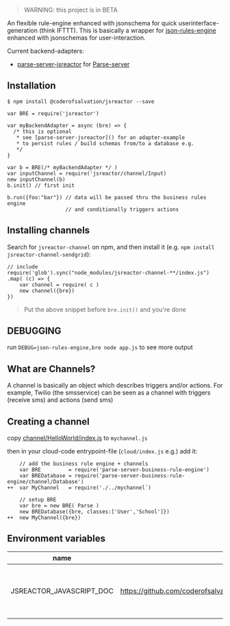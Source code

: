 > WARNING: this project is in BETA

An flexible rule-engine enhanced with jsonschema for quick userinterface-generation (think IFTTT).
This is basically a wrapper for [json-rules-engine](https://npmjs.com/package/json-rules-engine) enhanced with jsonschemas for user-interaction.

Current backend-adapters:

* [parse-server-jsreactor](https://npmjs.org/package/parse-server-jsreactor) for [Parse-server](https://npmjs.com/package/parse-server)

## Installation

    $ npm install @coderofsalvation/jsreactor --save

```
var BRE = require('jsreactor')

var myBackendAdapter = async (bre) => {
  /* this is optional
   * see [parse-server-jsreactor]() for an adapter-example
   * to persist rules / build schemas from/to a database e.g.
   */
}

var b = BRE(/* myBackendAdapter */ )
var inputChannel = require('jsreactor/channel/Input)
new inputChannel(b)
b.init() // first init
    
b.run({foo:"bar"}) // data will be passed thru the business rules engine
                   // and conditionally triggers actions
```

## Installing channels

Search for `jsreactor-channel` on npm, and then install it (e.g. `npm install jsreactor-channel-sendgrid`):

```
// include
require('glob').sync("node_modules/jsreactor-channel-**/index.js")
.map( (c) => {
    var channel = require( c )
    new channel({bre})
})
```

> Put the above snippet before `bre.init()` and you're done

## DEBUGGING

run `DEBUG=json-rules-engine,bre node app.js` to see more output

## What are Channels?

A channel is basically an object which describes triggers and/or actions.
For example, Twilio (the smsservice) can be seen as a channel with triggers (receive sms) and actions (send sms)

## Creating a channel

copy [channel/HelloWorld/index.js](https://github.com/coderofsalvation/jsreactor/blob/master/channel/HelloWorld/index.js) to `mychannel.js`

then in your cloud-code entrypoint-file (`cloud/index.js` e.g.) add it:

```
    // add the business rule engine + channels
    var BRE         = require('parse-server-business-rule-engine')
    var BREDatabase = require('parse-server-business-rule-engine/channel/Database')
++  var MyChannel   = require('./../mychannel`)
    
    // setup BRE
    var bre = new BRE( Parse )
    new BREDatabase({bre, classes:['User','School']})
++  new MyChannel({bre})
```

## Environment variables

| name | default | comment | 
|-|-|-|
|JSREACTOR_JAVASCRIPT_DOC | https://github.com/coderofsalvation/jsreactor/blob/master/doc/node/javascript.md | displays link to api reference in javascript editor |
    